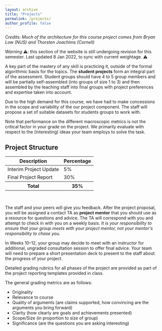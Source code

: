 ```yaml
---
layout: archive
title: "Projects"
permalink: /projects/
author_profile: false
---
```


_Credits: Much of the architecture for this course project comes from
Bryan Low (NUS) and Thorsten Joachims (Cornell)_

_Warning_ ⚠️: this section of the website is still undergoing revision for this semester.  Last updated 8 Jan 2022, to sync with current weightage. ⚠️

A key part of the mastery of any skill is practicing it,
outside of the formal algorithmic basis for the
topics.  The **student projects** form an integral part of the assessment.  Student groups should have 4 to 5 group members and will be
partially self-assembled (into groups of size 1 to 3) and then assembled by the teaching staff into final groups with project preferences and expertise taken into account.    

Due to the high demand for this course, we have had to make concessions in the scope and variability of the our project component.  The staff will propose a set of suitable datasets for students groups to work with.  

Note that performance on the different macroscopic metrics is not the critical factor in your grade on the project. We primarily evaluate with respect to the (interesting) ideas your team employs to solve the task.  

## Project Structure

<table class="table table-striped" style="margin-left: auto; margin-right:auto">
<thead class="thead-inverse"><tr><th>Description</th><th>Percentage</th></tr></thead>
<tbody>
<tr><td>Interim Project Update</td><td>5%</td></tr>
<tr><td>Final Project Report</td><td>30%</td></tr>
<tr><th><b>Total</b></th><th><b>35%</b></th></tr>
</tbody>
</table>
<p><br /></p>

The staff and your peers will give you
feedback.  After the project proposal, you will be assigned a contact
TA as **project mentor** that you should use as a resource for questions and advice.  The TA will correspond with you and attempt to check in with you on a weekly basis.  _It is your responsibility to ensure that your group meets with your project mentor, not your mentor's responsibility to chase you._

In Weeks 10–12, your group may decide to meet with an instructor for additional, ungraded consultation session to offer final advice.  Your team will need to prepare a short presentation deck to present to the staff about the progress of your project.

Detailed grading rubrics for all phases of the project are provided as
part of the project reporting templates provided in class.

The general grading metrics are as follows:

* Originality
* Relevance to course
* Quality of arguments (are claims supported, how convincing are the arguments you bring forward)
* Clarity (how clearly are goals and achievements presented)
* Scope/Size (in proportion to size of group)
* Significance (are the questions you are asking interesting)
